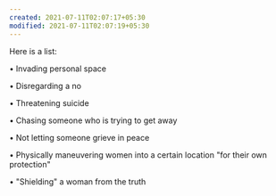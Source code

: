 ```yaml
---
created: 2021-07-11T02:07:17+05:30
modified: 2021-07-11T02:07:19+05:30
---
```


Here is a list:

 • Invading personal space

 • Disregarding a no

 • Threatening suicide

 • Chasing someone who is trying to get away

 • Not letting someone grieve in peace

 • Physically maneuvering women into a certain location "for their own protection"

 • "Shielding" a woman from the truth